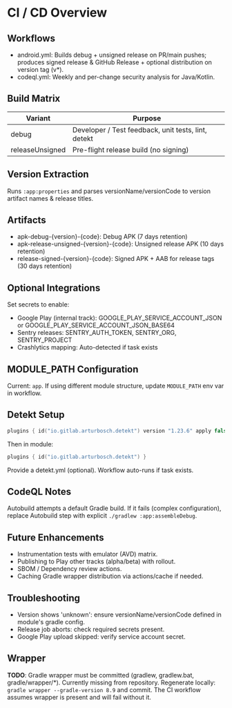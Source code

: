 # CI / CD Overview

## Workflows
- android.yml: Builds debug + unsigned release on PR/main pushes; produces signed release & GitHub Release + optional distribution on version tag (v*).
- codeql.yml: Weekly and per-change security analysis for Java/Kotlin.

## Build Matrix
| Variant | Purpose |
|---------|---------|
| debug | Developer / Test feedback, unit tests, lint, detekt |
| releaseUnsigned | Pre-flight release build (no signing) |

## Version Extraction
Runs `:app:properties` and parses versionName/versionCode to version artifact names & release titles.

## Artifacts
- apk-debug-{version}-{code}: Debug APK (7 days retention)
- apk-release-unsigned-{version}-{code}: Unsigned release APK (10 days retention)
- release-signed-{version}-{code}: Signed APK + AAB for release tags (30 days retention)

## Optional Integrations
Set secrets to enable:
- Google Play (internal track): GOOGLE_PLAY_SERVICE_ACCOUNT_JSON or GOOGLE_PLAY_SERVICE_ACCOUNT_JSON_BASE64
- Sentry releases: SENTRY_AUTH_TOKEN, SENTRY_ORG, SENTRY_PROJECT
- Crashlytics mapping: Auto-detected if task exists

## MODULE_PATH Configuration
Current: `app`. If using different module structure, update `MODULE_PATH` env var in workflow.

## Detekt Setup
```kotlin
plugins { id("io.gitlab.arturbosch.detekt") version "1.23.6" apply false }
```
Then in module:
```kotlin
plugins { id("io.gitlab.arturbosch.detekt") }
```
Provide a detekt.yml (optional). Workflow auto-runs if task exists.

## CodeQL Notes
Autobuild attempts a default Gradle build. If it fails (complex configuration), replace Autobuild step with explicit `./gradlew :app:assembleDebug`.

## Future Enhancements
- Instrumentation tests with emulator (AVD) matrix.
- Publishing to Play other tracks (alpha/beta) with rollout.
- SBOM / Dependency review actions.
- Caching Gradle wrapper distribution via actions/cache if needed.

## Troubleshooting
- Version shows 'unknown': ensure versionName/versionCode defined in module's gradle config.
- Release job aborts: check required secrets present.
- Google Play upload skipped: verify service account secret.

## Wrapper
**TODO**: Gradle wrapper must be committed (gradlew, gradlew.bat, gradle/wrapper/*). Currently missing from repository. Regenerate locally: `gradle wrapper --gradle-version 8.9` and commit. The CI workflow assumes wrapper is present and will fail without it.